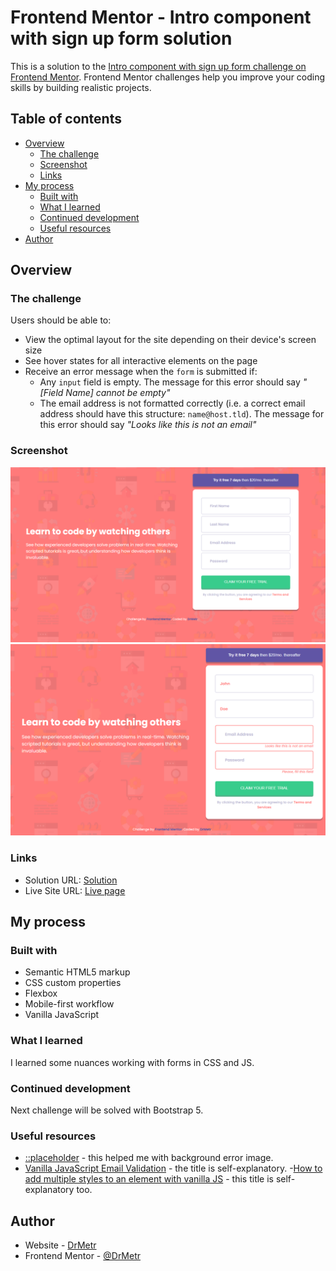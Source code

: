 # Frontend Mentor - Intro component with sign up form solution

This is a solution to the [Intro component with sign up form challenge on Frontend Mentor](https://www.frontendmentor.io/challenges/intro-component-with-signup-form-5cf91bd49edda32581d28fd1). Frontend Mentor challenges help you improve your coding skills by building realistic projects. 

## Table of contents

- [Overview](#overview)
  - [The challenge](#the-challenge)
  - [Screenshot](#screenshot)
  - [Links](#links)
- [My process](#my-process)
  - [Built with](#built-with)
  - [What I learned](#what-i-learned)
  - [Continued development](#continued-development)
  - [Useful resources](#useful-resources)
- [Author](#author)

## Overview

### The challenge

Users should be able to:

- View the optimal layout for the site depending on their device's screen size
- See hover states for all interactive elements on the page
- Receive an error message when the `form` is submitted if:
  - Any `input` field is empty. The message for this error should say *"[Field Name] cannot be empty"*
  - The email address is not formatted correctly (i.e. a correct email address should have this structure: `name@host.tld`). The message for this error should say *"Looks like this is not an email"*

### Screenshot

![Inactive state](image.png)
![Error state](image-1.png)

### Links

- Solution URL: [Solution](https://your-solution-url.com)
- Live Site URL: [Live page](https://drmetr.github.io/Intro-component-with-sign-up-form-master-challenge/)

## My process

### Built with

- Semantic HTML5 markup
- CSS custom properties
- Flexbox
- Mobile-first workflow
- Vanilla JavaScript

### What I learned

I learned some nuances working with forms in CSS and JS.

### Continued development

Next challenge will be solved with Bootstrap 5.

### Useful resources

- [::placeholder](https://css-tricks.com/almanac/pseudo-selectors/p/placeholder/) - this helped me with background error image.
- [Vanilla JavaScript Email Validation](https://dev.to/dailydevtips1/vanilla-javascript-email-validation-21b3) - the title is self-explanatory.
-[How to add multiple styles to an element with vanilla JS](https://gomakethings.com/how-to-add-multiple-to-an-element-with-vanilla-js/) - this title is self-explanatory too.

## Author

- Website - [DrMetr](https://github.com/DrMetr)
- Frontend Mentor - [@DrMetr](https://www.frontendmentor.io/profile/DrMetr)
